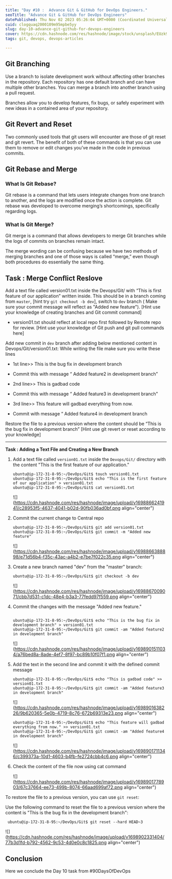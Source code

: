 ```yaml
---
title: "Day #10 :  Advance Git & GitHub for DevOps Engineers."
seoTitle: "Advance Git & GitHub for DevOps Engineers"
datePublished: Thu Nov 02 2023 05:26:04 GMT+0000 (Coordinated Universal Time)
cuid: clogquaq2000109m95mpbe5yy
slug: day-10-advance-git-github-for-devops-engineers
cover: https://cdn.hashnode.com/res/hashnode/image/stock/unsplash/EUzk9BIEq6M/upload/cca63f1fac909e673cf066121aa7fdef.jpeg
tags: git, devops, devops-articles

---
```


## Git Branching

Use a branch to isolate development work without affecting other branches in the repository. Each repository has one default branch and can have multiple other branches. You can merge a branch into another branch using a pull request.

Branches allow you to develop features, fix bugs, or safely experiment with new ideas in a contained area of your repository.

## Git Revert and Reset

Two commonly used tools that git users will encounter are those of git reset and git revert. The benefit of both of these commands is that you can use them to remove or edit changes you’ve made in the code in previous commits.

## Git Rebase and Merge

### What Is Git Rebase?

Git rebase is a command that lets users integrate changes from one branch to another, and the logs are modified once the action is complete. Git rebase was developed to overcome merging’s shortcomings, specifically regarding logs.

### What Is Git Merge?

Git merge is a command that allows developers to merge Git branches while the logs of commits on branches remain intact.

The merge wording can be confusing because we have two methods of merging branches and one of those ways is called “merge,” even though both procedures do essentially the same thing.

## Task : Merge Conflict Reslove

Add a text file called version01.txt inside the Devops/Git/ with “This is first feature of our application” written inside. This should be in a branch coming from `master`, \[hint try `git checkout -b dev`\], switch to `dev` branch ( Make sure your commit message will reflect as "Added new feature"). \[Hint use your knowledge of creating branches and Git commit command\]

* version01.txt should reflect at local repo first followed by Remote repo for review. \[Hint use your knowledge of Git push and git pull commands here\]
    

Add new commit in `dev` branch after adding below mentioned content in Devops/Git/version01.txt: While writing the file make sure you write these lines

* 1st line&gt;&gt; This is the bug fix in development branch
    
* Commit this with message “ Added feature2 in development branch”
    
* 2nd line&gt;&gt; This is gadbad code
    
* Commit this with message “ Added feature3 in development branch"
    
* 3rd line&gt;&gt; This feature will gadbad everything from now.
    
* Commit with message “ Added feature4 in development branch
    

Restore the file to a previous version where the content should be “This is the bug fix in development branch” \[Hint use git revert or reset according to your knowledge\]

---

**Task : Adding a Text File and Creating a New Branch**

1. Add a text file called `version01.txt` inside the `Devops/Git/` directory with the content "This is the first feature of our application."
    
    ```plaintext
    ubuntu@ip-172-31-8-95:~/DevOps/Git$ touch version01.txt
    ubuntu@ip-172-31-8-95:~/DevOps/Git$ echo "This is the first feature of our application" > version01.txt
    ubuntu@ip-172-31-8-95:~/DevOps/Git$ cat version01.txt 
    ```
    
    ![](https://cdn.hashnode.com/res/hashnode/image/upload/v1698866241941/c28953f5-4637-4041-b02d-90fb036ad0bf.png align="center")
    
2. Commit the current change to Central repo
    
    ```plaintext
    ubuntu@ip-172-31-8-95:~/DevOps/Git$ git add version01.txt 
    ubuntu@ip-172-31-8-95:~/DevOps/Git$ git commit -m "Added new feature"
    ```
    
    ![](https://cdn.hashnode.com/res/hashnode/image/upload/v1698866388898/e71d56b4-f35c-43ac-a4b2-e7be7f022c35.png align="center")
    
3. Create a new branch named "dev" from the "master" branch:
    
    ```plaintext
    ubuntu@ip-172-31-8-95:~/DevOps/Git$ git checkout -b dev
    ```
    
    ![](https://cdn.hashnode.com/res/hashnode/image/upload/v1698867009071/cbb7d531-c1dc-48e4-b3a3-77fedd97f559.png align="center")
    
4. Commit the changes with the message "Added new feature."
    
    ```plaintext
    
    ubuntu@ip-172-31-8-95:~/DevOps/Git$ echo "This is the bug fix in development branch" > version01.txt 
    ubuntu@ip-172-31-8-95:~/DevOps/Git$ git commit -am "Added feature2 in development branch"
    ```
    
    ![](https://cdn.hashnode.com/res/hashnode/image/upload/v1698901511034/a76bed8a-8ade-4ef7-8f97-bc89b10f07f1.png align="center")
    
5. Add the text in the second line and commit it with the defined commit message
    
    ```plaintext
    ubuntu@ip-172-31-8-95:~/DevOps/Git$ echo "This is gadbad code" >> version01.txt 
    ubuntu@ip-172-31-8-95:~/DevOps/Git$ git commit -am "Added feature3 in development branch"
    ```
    
    ![](https://cdn.hashnode.com/res/hashnode/image/upload/v1698901638226/9b620365-5e0b-4719-8c76-672b69313e23.png align="center")
    
    ```plaintext
    ubuntu@ip-172-31-8-95:~/DevOps/Git$ echo "This feature will gadbad everything from now." >> version01.txt 
    ubuntu@ip-172-31-8-95:~/DevOps/Git$ git commit -am "Added feature4 in development branch"
    ```
    
    ![](https://cdn.hashnode.com/res/hashnode/image/upload/v1698901711346/c399373a-10d1-4603-b4fb-fe2724cbb4c6.png align="center")
    
6. Check the content of the file now using cat command
    
    ![](https://cdn.hashnode.com/res/hashnode/image/upload/v1698901778903/67c37664-ee73-499b-8074-66aad699af72.png align="center")
    

To restore the file to a previous version, you can use `git reset`:

Use the following command to reset the file to a previous version where the content is "This is the bug fix in the development branch":

```plaintext
 ubuntu@ip-172-31-8-95:~/DevOps/Git$ git reset --hard HEAD~3
```

![](https://cdn.hashnode.com/res/hashnode/image/upload/v1698902331404/77b3d1fd-b792-4562-9c53-4d0e0c8c1825.png align="center")

## Conclusion

Here we conclude the Day 10 task from #90DaysOfDevOps